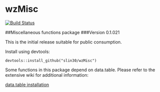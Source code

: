 # wzMisc
[![Build Status](https://travis-ci.org/slin30/wzMisc.svg?branch=master)](https://travis-ci.org/slin30/wzMisc)  


##Miscellaneous functions package
###Version 0.1.021

This is the initial release suitable for public consumption. 

Install using devtools:

`devtools::install_github("slin30/wzMisc")`

Some functions in this package depend on data.table. Please refer to the extensive wiki
for additional information:

[data.table installation](https://github.com/Rdatatable/data.table/wiki)  


